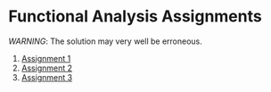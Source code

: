 # Functional Analysis Assignments
*WARNING*: The solution may very well be erroneous.
1. [Assignment 1](https://github.com/ashishKujur7/FunctionalAnalysisAssignments/blob/main/FunctionalAnalysisSolutions-1/main.pdf)
2. [Assignment 2](https://raw.githubusercontent.com/ashishKujur7/FunctionalAnalysisAssignments/main/FunctionalAnalysisSolutions-2/main.pdf)
3. [Assignment 3](https://raw.githubusercontent.com/ashishKujur7/FunctionalAnalysisAssignments/main/FunctionalAnalysisSolutions-3/main.pdf)
